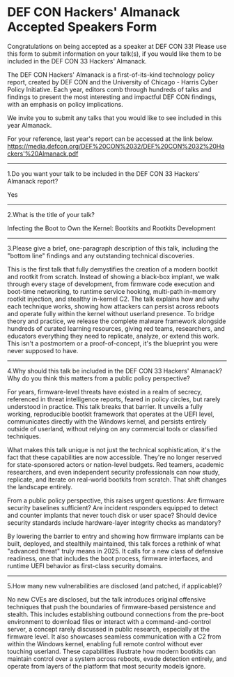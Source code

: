 # DEF CON Hackers' Almanack Accepted Speakers Form

Congratulations on being accepted as a speaker at DEF CON 33! Please use this form to submit information on your talk(s), if you would like them to be included in the DEF CON 33 Hackers' Almanack.

The DEF CON Hackers' Almanack is a first-of-its-kind technology policy report, created by DEF CON and the University of Chicago - Harris Cyber Policy Initiative. Each year, editors comb through hundreds of talks and findings to present the most interesting and impactful DEF CON findings, with an emphasis on policy implications.

We invite you to submit any talks that you would like to see included in this year Almanack.

For your reference, last year's report can be accessed at the link below. https://media.defcon.org/DEF%20CON%2032/DEF%20CON%2032%20Hackers'%20Almanack.pdf

---

1.Do you want your talk to be included in the DEF CON 33 Hackers' Almanack report?

Yes

---

2.What is the title of your talk?

Infecting the Boot to Own the Kernel: Bootkits and Rootkits Development

---

3.Please give a brief, one-paragraph description of this talk, including the "bottom line" findings and any outstanding technical discoveries.

This is the first talk that fully demystifies the creation of a modern bootkit and rootkit from scratch. Instead of showing a black-box implant, we walk through every stage of development, from firmware code execution and boot-time networking, to runtime service hooking, multi-path in-memory rootkit injection, and stealthy in-kernel C2. The talk explains how and why each technique works, showing how attackers can persist across reboots and operate fully within the kernel without userland presence. To bridge theory and practice, we release the complete malware framework alongside hundreds of curated learning resources, giving red teams, researchers, and educators everything they need to replicate, analyze, or extend this work. This isn't a postmortem or a proof-of-concept, it's the blueprint you were never supposed to have.

---

4.Why should this talk be included in the DEF CON 33 Hackers' Almanack? Why do you think this matters from a public policy perspective?

For years, firmware-level threats have existed in a realm of secrecy, referenced in threat intelligence reports, feared in policy circles, but rarely understood in practice. This talk breaks that barrier. It unveils a fully working, reproducible bootkit framework that operates at the UEFI level, communicates directly with the Windows kernel, and persists entirely outside of userland, without relying on any commercial tools or classified techniques.

What makes this talk unique is not just the technical sophistication, it's the fact that these capabilities are now accessible. They're no longer reserved for state-sponsored actors or nation-level budgets. Red teamers, academic researchers, and even independent security professionals can now study, replicate, and iterate on real-world bootkits from scratch. That shift changes the landscape entirely.

From a public policy perspective, this raises urgent questions: Are firmware security baselines sufficient? Are incident responders equipped to detect and counter implants that never touch disk or user space? Should device security standards include hardware-layer integrity checks as mandatory?

By lowering the barrier to entry and showing how firmware implants can be built, deployed, and stealthily maintained, this talk forces a rethink of what "advanced threat" truly means in 2025. It calls for a new class of defensive readiness, one that includes the boot process, firmware interfaces, and runtime UEFI behavior as first-class security domains.

---

5.How many new vulnerabilities are disclosed (and patched, if applicable)?

No new CVEs are disclosed, but the talk introduces original offensive techniques that push the boundaries of firmware-based persistence and stealth. This includes establishing outbound connections from the pre-boot environment to download files or interact with a command-and-control server, a concept rarely discussed in public research, especially at the firmware level. It also showcases seamless communication with a C2 from within the Windows kernel, enabling full remote control without ever touching userland. These capabilities illustrate how modern bootkits can maintain control over a system across reboots, evade detection entirely, and operate from layers of the platform that most security models ignore.
